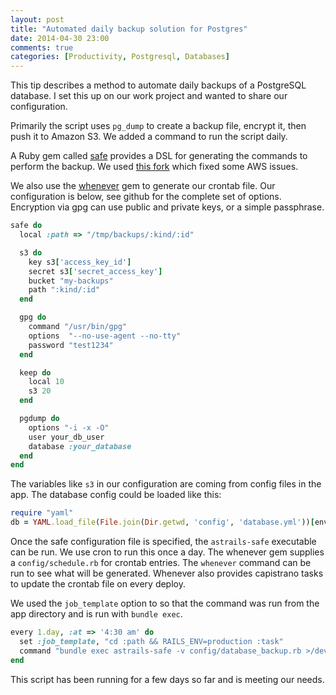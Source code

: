```yaml
---
layout: post
title: "Automated daily backup solution for Postgres"
date: 2014-04-30 23:00
comments: true
categories: [Productivity, Postgresql, Databases]
---
```


This tip describes a method to automate daily backups of a PostgreSQL database. I set this up on our work project and wanted to share our configuration.

Primarily the script uses `pg_dump` to create a backup file, encrypt it, then push it to Amazon S3. We added a command to run the script daily.

A Ruby gem called [safe](https://github.com/astrails/safe) provides a DSL for generating the commands to perform the backup. We used [this fork](https://github.com/mattberther/safe) which fixed some AWS issues.

We also use the [whenever](https://github.com/javan/whenever) gem to generate our crontab file. Our configuration is below, see github for the complete set of options. Encryption via gpg can use public and private keys, or a simple passphrase.

``` ruby
safe do
  local :path => "/tmp/backups/:kind/:id"

  s3 do
    key s3['access_key_id']
    secret s3['secret_access_key']
    bucket "my-backups"
    path ":kind/:id"
  end

  gpg do
    command "/usr/bin/gpg"
    options  "--no-use-agent --no-tty"
    password "test1234"
  end

  keep do
    local 10
    s3 20
  end

  pgdump do
    options "-i -x -O"
    user your_db_user
    database :your_database
  end
end
```

The variables like `s3` in our configuration are coming from config files in the app. The database config could be loaded like this:

``` ruby
require "yaml"
db = YAML.load_file(File.join(Dir.getwd, 'config', 'database.yml'))[environment]
```

Once the safe configuration file is specified, the `astrails-safe` executable can be run. We use cron to run this once a day. The whenever gem supplies a `config/schedule.rb` for crontab entries. The `whenever` command can be run to see what will be generated. Whenever also provides capistrano tasks to update the crontab file on every deploy.

We used the `job_template` option to so that the command was run from the app directory and is run with `bundle exec`.

``` ruby
every 1.day, :at => '4:30 am' do
  set :job_template, "cd :path && RAILS_ENV=production :task"
  command "bundle exec astrails-safe -v config/database_backup.rb >/dev/null 2>&1"
end
```

This script has been running for a few days so far and is meeting our needs.

